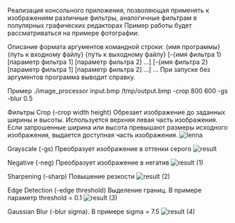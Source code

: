 
Реализация консольного приложения, позволяющая применять к изображениям различные фильтры, аналогичные фильтрам в популярных графических редакторах
Пример работы будет рассматриваться на примере фотографии:

Описание формата аргументов командной строки:
{имя программы} {путь к входному файлу} {путь к выходному файлу} [-{имя фильтра 1} [параметр фильтра 1] [параметр фильтра 2] ...] [-{имя фильтра 2} [параметр фильтра 1] [параметр фильтра 2] ...] ...
При запуске без аргументов программа выводит справку.

Пример
./image_processor input.bmp /tmp/output.bmp -crop 800 600 -gs -blur 0.5

Фильтры
Crop (-crop width height)
Обрезает изображение до заданных ширины и высоты. Используется верхняя левая часть изображения.
Если запрошенные ширина или высота превышают размеры исходного изображения, выдается доступная часть изображения.
![lenna](https://github.com/Avilon1111/image_processor/assets/165182637/7e80dd93-78ab-40d1-ab59-82bb32ffee4c)

Grayscale (-gs)
Преобразует изображение в оттенки серого
![result](https://github.com/Avilon1111/image_processor/assets/165182637/c05ac993-2104-4ae8-9206-40f3d162482a)


Negative (-neg)
Преобразует изображение в негатив
![result (1)](https://github.com/Avilon1111/image_processor/assets/165182637/3c2f89db-7fe6-4470-9acf-78a64fc95121)


Sharpening (-sharp)
Повышение резкости
![result (2)](https://github.com/Avilon1111/image_processor/assets/165182637/33e756ef-fe06-48f3-9d26-a1f74813fd19)


Edge Detection (-edge threshold)
Выделение границ. В примере параметр threshold = 0.1
![result (3)](https://github.com/Avilon1111/image_processor/assets/165182637/4ce4da1f-3991-40e6-ae88-1e9fdea2df90)


Gaussian Blur (-blur sigma). В примере sigma = 7.5
![result (4)](https://github.com/Avilon1111/image_processor/assets/165182637/9162f449-8159-4518-b17a-8d7670e01145)
